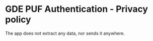 # GDE PUF Authentication - Privacy policy

The app does not extract any data, nor sends it anywhere.